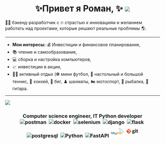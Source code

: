  <h1 align="center">✨Привет я  Роман, <a href="https://t.me/asvpnsupport" target="_blank"></a> ✨
<img src="https://github.com/blackcater/blackcater/raw/main/images/Hi.gif" height="32"/></h1>

👨‍💻  бэкенд-разработчик  с  🔥  страстью  к  инновациям  и  желанием  работать  над  проектами,  которые  решают  реальные  проблемы  🌎.  

---


*   **Мои  интересы:**  💰  Инвестиции  и  финансовое  планирование,
*   📚  чтение  и  самообразование,
*   💻  сборка  и  настройка  компьютеров,
*   📈  инвестиции  в  акции,
*   🏃‍♂️  активный  отдых  (⚽️  мини  футбол,  🏓  настольный  и  большой  теннис,  🏒  хоккей,  🏃  бег,  ♟️  шахматы,  🏍️  мотоспорт,  🎣  рыбалка,  🎸 гитара.

---
<a href="https://github.com/CapitanGrant/github-profile-views-counter">
    <img src="https://komarev.com/ghpvc/?username=CapitanGrant&style=for-the-badge">
</a>
<h3 align="center">Computer science engineer, IT Python developer
  <div>
    <img src="https://cdn.jsdelivr.net/gh/devicons/devicon@latest/icons/postman/postman-original.svg" title="postman"  alt="postman" width="40" height="40"/>&nbsp;
    <img src="https://cdn.jsdelivr.net/gh/devicons/devicon@latest/icons/docker/docker-original.svg" title="docker"  alt="docker" width="40" height="40"/>&nbsp;
    <img src="https://cdn.jsdelivr.net/gh/devicons/devicon@latest/icons/selenium/selenium-original.svg" title="selenium"  alt="selenium" width="40" height="40"/>&nbsp;
    <img src="https://cdn.jsdelivr.net/gh/devicons/devicon@latest/icons/django/django-plain.svg" title="django"  alt="django" width="40" height="40"/>&nbsp;
    <img src="https://cdn.jsdelivr.net/gh/devicons/devicon@latest/icons/flask/flask-original.svg" title="flask"  alt="flask" width="40" height="40"/>&nbsp;            
    <img src="https://cdn.jsdelivr.net/gh/devicons/devicon@latest/icons/postgresql/postgresql-original.svg" title="postgresql"  alt="postgresql" width="40" height="40"/>&nbsp; 
    <img src="https://cdn.jsdelivr.net/gh/devicons/devicon@latest/icons/python/python-original.svg" title="Python"  alt="Python" width="40" height="40"/>&nbsp;
    <img src="https://cdn.jsdelivr.net/gh/devicons/devicon@latest/icons/fastapi/fastapi-original.svg" title="FastAPI"  alt="FastAPI" width="40" height="40"/>&nbsp;
    <img src="https://github.com/devicons/devicon/blob/master/icons/mysql/mysql-original-wordmark.svg" title="MySQL"  alt="MySQL" width="40" height="40"/>&nbsp;
    <img src="https://github.com/devicons/devicon/blob/master/icons/git/git-original-wordmark.svg" title="Git" **alt="Git" width="40" height="40"/>
  </div>   
</h3>
